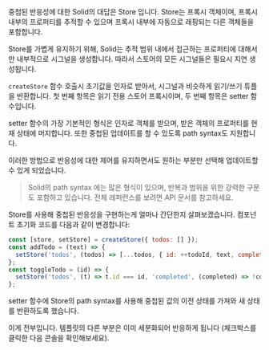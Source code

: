 중첨된 반응성에 대한 Solid의 대답은 Store 입니다. Store는 프록시 객체이며, 프록시 내부의 프로퍼티를 추적할 수 있으며 프록시 내부에 자동으로 래핑되는 다른 객체들을 포함합니다.

Store를 가볍게 유지하기 위해, Solid는 추적 범위 내에서 접근하는 프로퍼티에 대해서만 내부적으로 시그널을 생성합니다. 따라서 스토어의 모든 시그널들은 필요시 지연 생성됩니다.

`createStore` 함수 호출시 초기값을 인자로 받아서, 시그널과 비슷하게 읽기/쓰기 튜플을 반환합니다. 첫 번째 항목은 읽기 전용 스토어 프록시이며, 두 번째 항목은 setter 함수입니다.

setter 함수의 가장 기본적인 형식은 인자로 객체를 받으며, 받은 객체의 프로퍼티를 현재 상태에 머지합니다. 또한 중첩된 업데이트를 할 수 있도록 path syntax도 지원합니다.

이러한 방법으로 반응성에 대한 제어를 유지하면서도 원하는 부분만 선택해 업데이트할 수 있게 되었습니다.

> Solid의 path syntax 에는 많은 형식이 있으며, 반복과 범위을 위한 강력한 구문도 포함하고 있습니다. 전체 레퍼런스를 보려면 API 문서를 참고하세요.

Store를 사용해 중첩된 반응성을 구현하는게 얼마나 간단한지 살펴보겠습니다. 컴포넌트 초기화 코드를 다음과 같이 변경합니다:

```js
const [store, setStore] = createStore({ todos: [] });
const addTodo = (text) => {
  setStore('todos', (todos) => [...todos, { id: ++todoId, text, completed: false }]);
};
const toggleTodo = (id) => {
  setStore('todos', (t) => t.id === id, 'completed', (completed) => !completed);
};
```

setter 함수에 Store의 path syntax를 사용해 중첩된 값의 이전 상태를 가져와 새 상태를 반환하도록 했습니다.

이게 전부입니다. 템플릿의 다른 부분은 이미 세분화되어 반응하게 됩니다 (체크박스를 클릭한 다음 콘솔을 확인해보세요).
